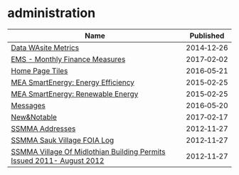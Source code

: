 # administration

Name | Published
---- | ---------
[Data WAsite Metrics](../datasets/xa6q-pw7x.md) | 2014&#x2011;12&#x2011;26
[EMS - Monthly Finance Measures](../datasets/2mb6-tu96.md) | 2017&#x2011;02&#x2011;02
[Home Page Tiles](../datasets/dx9h-3hci.md) | 2016&#x2011;05&#x2011;21
[MEA SmartEnergy: Energy Efficiency](../datasets/26ni-9b4w.md) | 2015&#x2011;02&#x2011;25
[MEA SmartEnergy: Renewable Energy](../datasets/4ubg-d5ir.md) | 2015&#x2011;02&#x2011;25
[Messages](../datasets/6bpk-s36s.md) | 2016&#x2011;05&#x2011;20
[New&Notable](../datasets/pws9-gkz8.md) | 2017&#x2011;02&#x2011;17
[SSMMA Addresses](../datasets/96g3-9rcf.md) | 2012&#x2011;11&#x2011;27
[SSMMA Sauk Village FOIA Log](../datasets/reqj-psb4.md) | 2012&#x2011;11&#x2011;27
[SSMMA Village Of Midlothian Building Permits Issued 2011- August 2012](../datasets/cii2-ipkp.md) | 2012&#x2011;11&#x2011;27

